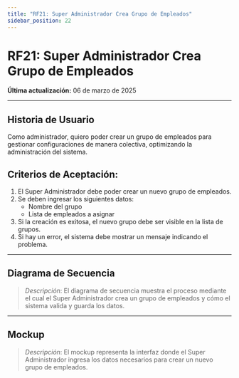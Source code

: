 ```yaml
---
title: "RF21: Super Administrador Crea Grupo de Empleados"  
sidebar_position: 22
---
```


# RF21: Super Administrador Crea Grupo de Empleados  

**Última actualización:** 06 de marzo de 2025  

---

## Historia de Usuario  

Como administrador, quiero poder crear un grupo de empleados para gestionar configuraciones de manera colectiva, optimizando la administración del sistema.


## **Criterios de Aceptación:**  

1. El Super Administrador debe poder crear un nuevo grupo de empleados.  
2. Se deben ingresar los siguientes datos:  
   - Nombre del grupo  
   - Lista de empleados a asignar  
3. Si la creación es exitosa, el nuevo grupo debe ser visible en la lista de grupos.  
4. Si hay un error, el sistema debe mostrar un mensaje indicando el problema.  

---

## **Diagrama de Secuencia**  

> *Descripción*: El diagrama de secuencia muestra el proceso mediante el cual el Super Administrador crea un grupo de empleados y cómo el sistema valida y guarda los datos.  

---

## **Mockup**  

> *Descripción*: El mockup representa la interfaz donde el Super Administrador ingresa los datos necesarios para crear un nuevo grupo de empleados.  
